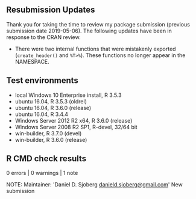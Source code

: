## Resubmission Updates

Thank you for taking the time to review my package submission (previous submission date 2019-05-06).  The following updates have been in response to the CRAN review.  

* There were two internal functions that were mistakenly exported (`create_header()` and `%T>%`).  These functions no longer appear in the NAMESPACE.
  

## Test environments
* local Windows 10 Enterprise install, R 3.5.3
* ubuntu 16.04, R 3.5.3 (oldrel)
* ubuntu 16.04, R 3.6.0 (release)
* ubuntu 16.04, R 3.4.4 
* Windows Server 2012 R2 x64, R 3.6.0 (release)
* Windows Server 2008 R2 SP1, R-devel, 32/64 bit
* win-builder, R 3.7.0 (devel) 
* win-builder, R 3.6.0 (release)

## R CMD check results

0 errors | 0 warnings | 1 note

NOTE:
Maintainer: 'Daniel D. Sjoberg <danield.sjoberg@gmail.com>'
New submission

